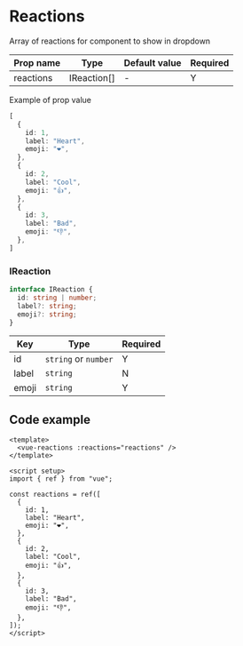 # Reactions

Array of reactions for component to show in dropdown

| Prop name | Type        | Default value | Required |
|-----------|-------------|---------------|----------|
| reactions | IReaction[] | -             | Y        |

Example of prop value

```typescript
[
  {
    id: 1,
    label: "Heart",
    emoji: "❤️",
  },
  {
    id: 2,
    label: "Cool",
    emoji: "👍",
  },
  {
    id: 3,
    label: "Bad",
    emoji: "👎",
  },
]
```

### IReaction

```typescript
interface IReaction {
  id: string | number;
  label?: string;
  emoji?: string;
}
```

| Key   | Type                 | Required |
|-------|----------------------|----------|
| id    | `string` or `number` | Y        |
| label | `string`             | N        |
| emoji | `string`             | Y        |


## Code example

```vue
<template>
  <vue-reactions :reactions="reactions" />
</template>

<script setup>
import { ref } from "vue";

const reactions = ref([
  {
    id: 1,
    label: "Heart",
    emoji: "❤️",
  },
  {
    id: 2,
    label: "Cool",
    emoji: "👍",
  },
  {
    id: 3,
    label: "Bad",
    emoji: "👎",
  },
]);
</script>
```
